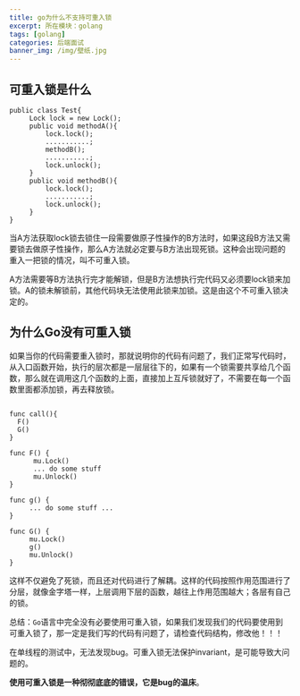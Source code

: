 ```yaml
---
title: go为什么不支持可重入锁
excerpt: 所在模块：golang
tags: [golang]
categories: 后端面试
banner_img: /img/壁纸.jpg
---
```




## 可重入锁是什么

```
public class Test{
     Lock lock = new Lock();
     public void methodA(){
         lock.lock();
         ...........;
         methodB();
         ...........;
         lock.unlock();
     }
     public void methodB(){
         lock.lock();
         ...........;
         lock.unlock();
     }
}
```

当A方法获取lock锁去锁住一段需要做原子性操作的B方法时，如果这段B方法又需要锁去做原子性操作，那么A方法就必定要与B方法出现死锁。这种会出现问题的重入一把锁的情况，叫不可重入锁。

A方法需要等B方法执行完才能解锁，但是B方法想执行完代码又必须要lock锁来加锁。A的锁未解锁前，其他代码块无法使用此锁来加锁。这是由这个不可重入锁决定的。



## 为什么Go没有可重入锁

如果当你的代码需要重入锁时，那就说明你的代码有问题了，我们正常写代码时，从入口函数开始，执行的层次都是一层层往下的，如果有一个锁需要共享给几个函数，那么就在调用这几个函数的上面，直接加上互斥锁就好了，不需要在每一个函数里面都添加锁，再去释放锁。





```

func call(){
  F()
  G()
}

func F() {
      mu.Lock()
      ... do some stuff
      mu.Unlock()
}

func g() {
     ... do some stuff ...
}

func G() {
     mu.Lock()
     g()
     mu.Unlock()
}
```

这样不仅避免了死锁，而且还对代码进行了解耦。这样的代码按照作用范围进行了分层，就像金字塔一样，上层调用下层的函数，越往上作用范围越大；各层有自己的锁。

总结：`Go`语言中完全没有必要使用可重入锁，如果我们发现我们的代码要使用到可重入锁了，那一定是我们写的代码有问题了，请检查代码结构，修改他！！！

在单线程的测试中，无法发现bug。可重入锁无法保护invariant，是可能导致大问题的。

**使用可重入锁是一种彻彻底底的错误，它是bug的温床**。

